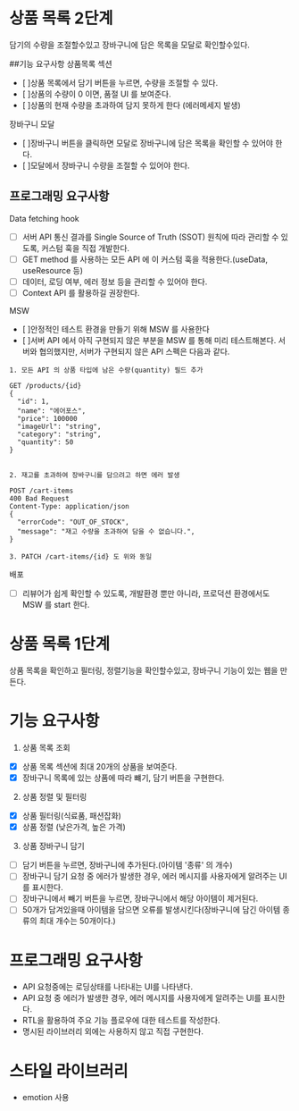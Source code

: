 # 상품 목록 2단계

담기의 수량을 조절할수있고 장바구니에 담은 목록을 모달로 확인할수있다.

##기능 요구사항
상품목록 섹션

- [ ]상품 목록에서 담기 버튼을 누르면, 수량을 조절할 수 있다.
- [ ]상품의 수량이 0 이면, 품절 UI 를 보여준다.
- [ ]상품의 현재 수량을 초과하여 담지 못하게 한다 (에러메세지 발생)

장바구니 모달

- [ ]장바구니 버튼을 클릭하면 모달로 장바구니에 담은 목록을 확인할 수 있어야 한다.
- [ ]모달에서 장바구니 수량을 조절할 수 있어야 한다.

## 프로그래밍 요구사항

Data fetching hook

- [ ] 서버 API 통신 결과를 Single Source of Truth (SSOT) 원칙에 따라 관리할 수 있도록, 커스텀 훅을 직접 개발한다.
- [ ] GET method 를 사용하는 모든 API 에 이 커스텀 훅을 적용한다.(useData, useResource 등)
- [ ] 데이터, 로딩 여부, 에러 정보 등을 관리할 수 있어야 한다.
- [ ] Context API 를 활용하길 권장한다.

MSW

- [ ]안정적인 테스트 환경을 만들기 위해 MSW 를 사용한다
- [ ]서버 API 에서 아직 구현되지 않은 부분을 MSW 를 통해 미리 테스트해본다. 서버와 협의했지만, 서버가 구현되지 않은 API 스펙은 다음과 같다.

```
1. 모든 API 의 상품 타입에 남은 수량(quantity) 필드 추가

GET /products/{id}
{
  "id": 1,
  "name": "에어포스",
  "price": 100000
  "imageUrl": "string",
  "category": "string",
  "quantity": 50
}


2. 재고를 초과하여 장바구니를 담으려고 하면 에러 발생

POST /cart-items
400 Bad Request
Content-Type: application/json
{
  "errorCode": "OUT_OF_STOCK",
  "message": "재고 수량을 초과하여 담을 수 없습니다.",
}

3. PATCH /cart-items/{id} 도 위와 동일

```

배포

- [ ] 리뷰어가 쉽게 확인할 수 있도록, 개발환경 뿐만 아니라, 프로덕션 환경에서도 MSW 를 start 한다.

# 상품 목록 1단계

상품 목록을 확인하고 필터링, 정렬기능을 확인할수있고, 장바구니 기능이 있는 웹을 만든다.

# 기능 요구사항

1. 상품 목록 조회

- [x] 상품 목록 섹션에 최대 20개의 상품을 보여준다.
- [x] 장바구니 목록에 있는 상품에 따라 뺴기, 담기 버튼을 구현한다.

2. 상품 정렬 및 필터링

- [x] 상품 필터링(식료품, 패션잡화)
- [x] 상품 정렬 (낮은가격, 높은 가격)

3. 상품 장바구니 담기

- [ ] 담기 버튼을 누르면, 장바구니에 추가된다.(아이템 '종류' 의 개수)
- [ ] 장바구니 담기 요청 중 에러가 발생한 경우, 에러 메시지를 사용자에게 알려주는 UI를 표시한다.
- [ ] 장바구니에서 빼기 버튼을 누르면, 장바구니에서 해당 아이템이 제거된다.
- [ ] 50개가 담겨있을때 아이템을 담으면 오류를 발생시킨다(장바구니에 담긴 아이템 종류의 최대 개수는 50개이다.)

# 프로그래밍 요구사항

- API 요청중에는 로딩상태를 나타내는 UI를 나타낸다.
- API 요청 중 에러가 발생한 경우, 에러 메시지를 사용자에게 알려주는 UI를 표시한다.
- RTL을 활용하여 주요 기능 플로우에 대한 테스트를 작성한다.
- 명시된 라이브러리 외에는 사용하지 않고 직접 구현한다.

# 스타일 라이브러리

- emotion 사용
